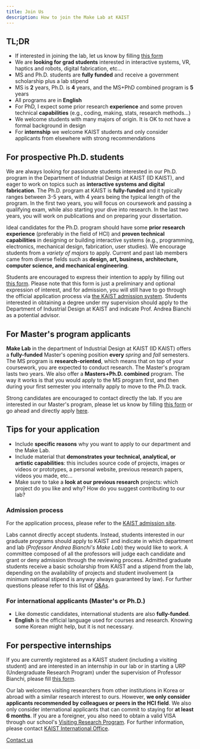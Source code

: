 ```yaml
---
title: Join Us
description: How to join the Make Lab at KAIST
---
```


## TL;DR

- If interested in joining the lab, let us know by filling [this form](https://forms.gle/i1aJLuJLCiLXvmGL7)
- We are **looking for grad students** interested in interactive systems, VR, haptics and robots, digital fabrication, etc...
- MS and Ph.D. students are **fully funded** and receive a government scholarship plus a lab stipend
- MS is **2** years, Ph.D. is **4** years, and the MS+PhD combined program is **5** years
- All programs are in **English**
- For PhD, I expect some prior research **experience** and some proven technical **capabilities** (e.g., coding, making, stats, research methods...)
- We welcome students with many majors of origin. It is OK to not have a formal background in design
- For **internship** we welcome KAIST students and only consider applicants from elsewhere with strong recommendations

## For prospective Ph.D. students

We are always looking for passionate students interested in our Ph.D. program in the Department of Industrial Design at KAIST (ID KAIST), and eager to work on topics such as **interactive systems and digital fabrication**. The Ph.D. program at KAIST is **fully-funded** and it typically ranges between 3-5 years, with 4 years being the typical length of the program. In the first two years, you will focus on coursework and passing a qualifying exam, while also starting your dive into research. In the last two years, you will work on publications and on preparing your dissertation.

Ideal candidates for the Ph.D. program should have some **prior research experience** (preferably in the field of HCI) and **proven technical capabilities** in designing or building interactive systems (e.g., programming, electronics, mechanical design, fabrication, user studies). We encourage students from a _variety of majors_ to apply. Current and past lab members came from diverse fields such as **design, art, business, architecture, computer science, and mechanical engineering**.

Students are encouraged to express their intention to apply by filling out [this form](https://forms.gle/i1aJLuJLCiLXvmGL7). Please note that this form is just a preliminary and optional expression of interest, and for admission, you will still have to go through the official application process via [the KAIST admission system](https://admission.kaist.ac.kr). Students interested in obtaining a degree under my supervision should apply to the Department of Industrial Design at KAIST and indicate Prof. Andrea Bianchi as a potential advisor.

## For Master's program applicants

**Make Lab** in the department of Industrial Design at KAIST (ID KAIST) offers a **fully-funded** Master's opening position **every** _spring_ and _fall_ semesters. The MS program is **research-oriented**, which means that on top of your coursework, you are expected to conduct research. The Master's program lasts two years. We also offer a **Masters+Ph.D. combined** program. The way it works is that you would apply to the MS program first, and then during your first semester you internally apply to move to the Ph.D. track.

Strong candidates are encouraged to contact directly the lab. If you are interested in our Master's program, please let us know by filling [this form](https://forms.gle/i1aJLuJLCiLXvmGL7) or go ahead and directly apply [here](https://admission.kaist.ac.kr).

## Tips for your application

- Include **specific reasons** why you want to apply to our department and the Make Lab.
- Include material that **demonstrates your technical, analytical, or artistic capabilities**: this includes source code of projects, images or videos or prototypes, a personal website, previous research papers, videos you made, etc...
- Make sure to take a **look at our previous research** projects: which project do you like and why? How do you suggest contributing to our lab?

### Admission process

For the application process, please refer to the [KAIST admission site](https://admission.kaist.ac.kr).

Labs cannot directly accept students. Instead, students interested in our graduate programs should apply to KAIST and indicate in which department and lab (_Professor Andrea Bianchi's Make Lab_) they would like to work. A committee composed of all the professors will judge each candidate and grant or deny admission through the reviewing process. Admitted graduate students receive a basic scholarship from KAIST and a stipend from the lab, depending on the availability of projects and student involvement (a minimum national stipend is anyway always guaranteed by law). For further questions please refer to this list of [Q&As](https://id.kaist.ac.kr/index.php?mid=FAQ).

### For international applicants (Master's or Ph.D.)

- Like domestic candidates, international students are also **fully-funded**.
- **English** is the official language used for courses and research. Knowing some Korean might help, but it is not necessary.

## For perspective internships

If you are currently registered as a KAIST student (including a visiting student) and are interested in an internship in our lab or in starting a URP (Undergraduate Research Program) under the supervision of Professor Bianchi, please fill [this form](https://forms.gle/i1aJLuJLCiLXvmGL7).

Our lab welcomes visiting researchers from other institutions in Korea or abroad with a similar research interest to ours. However, **we only consider applicants recommended by colleagues or peers in the HCI field**. We also only consider international applicants that can commit to staying for **at least 6 months**. If you are a foreigner, you also need to obtain a valid VISA through our school's [Visiting Research Program](https://io.kaist.ac.kr/menu/io.do?mguid=D4CD2D0A-21E5-E511-940C-2C44FD7DF8B9). For further information, please contact [KAIST International Office](https://io.kaist.ac.kr/).

<a href="contact.html" class="button button--large">Contact us</a>

